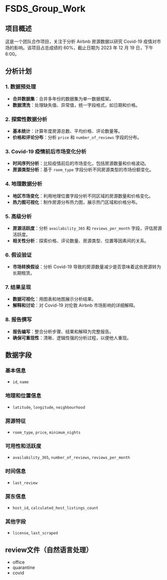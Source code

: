 # FSDS_Group_Work

## 项目概述
这是一个团队合作项目，关注于分析 Airbnb 房源数据以研究 Covid-19 疫情对市场的影响。该项目占总成绩的 60%，截止日期为 2023 年 12 月 19 日，下午 6:00。

## 分析计划

### 1. 数据预处理
- **合并数据集**：合并多年份的数据集为单一数据框架。
- **数据清洗**：处理缺失值、异常值，统一字段格式，如日期和价格。

### 2. 探索性数据分析
- **基本统计**：计算年度房源总数、平均价格、评论数量等。
- **价格和评论分布**：分析 `price` 和 `number_of_reviews` 字段的分布。

### 3. Covid-19 疫情前后市场变化分析
- **时间序列分析**：比较疫情前后的市场变化，包括房源数量和价格波动。
- **房源类型分析**：基于 `room_type` 字段分析不同房源类型的市场份额变化。

### 4. 地理数据分析
- **地区市场变化**：利用地理位置字段分析不同区域的房源数量和价格变化。
- **热力图可视化**：制作房源分布热力图，展示热门区域和价格分布。

### 5. 高级分析
- **房源活跃度**：分析 `availability_365` 和 `reviews_per_month` 字段，评估房源活跃度。
- **相关性分析**：探索价格、评论数量、房源类型、位置等因素间的关系。

### 6. 假设验证
- **市场转换假设**：分析 Covid-19 导致的房源数量减少是否意味着这些房源转为长期租赁。

### 7. 结果呈现
- **数据可视化**：用图表和地图展示分析结果。
- **解释和讨论**：对 Covid-19 对伦敦 Airbnb 市场影响的详细解释。

### 8. 报告撰写
- **报告编写**：整合分析步骤、结果和解释为完整报告。
- **确保可重现性**：清晰、逻辑性强的分析过程，以便他人重现。

## 数据字段

### 基本信息
- `id`, `name`

### 地理和位置信息
- `latitude`, `longitude`, `neighbourhood`

### 房源特征
- `room_type`, `price`, `minimum_nights`

### 可用性和活跃度
- `availability_365`, `number_of_reviews`, `reviews_per_month`

### 时间信息
- `last_review`

### 房东信息
- `host_id`, `calculated_host_listings_count`

### 其他字段
- `license`, `last_scraped`

## review文件（自然语言处理）
- office
- quarantine
- covid
